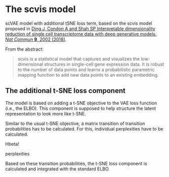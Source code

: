 # The scvis model 

scVAE model with additional tSNE loss term, based on the scvis model proposed in [Ding J, Condon A and Shah SP Interpretable dimensionality reduction of single cell transcriptome data with deep generative models. *Nat Commun* **9**, 2002 (2018)](https://doi.org/10.1038/s41467-018-04368-5).

From the abstract: 
> scvis is a statistical model that captures and visualizes the low-dimensional structures in single-cell gene expression data. It is robust to the number of data points and learns a probabilistic parametric mapping function to add new data points to an existing embedding.

## The additional t-SNE loss component

The model is based on adding a t-SNE objective to the VAE loss function (i.e., the ELBO). This component is supposed to help structure the latent representation to look more like t-SNE. 

Similar to the usual t-SNE objective, a matrix transition of transition probabilities has to be calculated. For this, individual perplexities have to be calculated. 


Hbeta!

perplexities

Based on these transition probabilities, the t-SNE loss component is calculated and integrated with the standard ELBO. 
